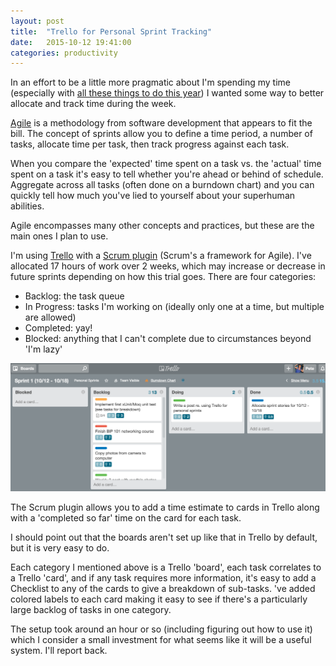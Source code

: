 ```yaml
---
layout: post
title:  "Trello for Personal Sprint Tracking"
date:   2015-10-12 19:41:00
categories: productivity
---
```


In an effort to be a little more pragmatic about I'm spending my time (especially
with [all these things to do this year][life-before-30]) I wanted some way to better
allocate and track time during the week.

[Agile][agile] is a methodology from software development that appears to fit the bill. The
concept of sprints allow you to define a time period, a number of tasks,
allocate time per task, then track progress against each task.

When you compare the 'expected' time spent on a task vs. the 'actual' time spent on a task
it's easy to tell whether you're ahead or behind of schedule. Aggregate across all
tasks (often done on a burndown chart) and you can quickly tell how much
you've lied to yourself about your superhuman abilities.

Agile encompasses many other concepts and practices, but these are the main ones I plan to use.

I'm using [Trello][trello] with a [Scrum plugin][scrum-plugin] (Scrum's a framework for Agile).
I've allocated 17 hours of work over 2 weeks, which may increase or decrease in future sprints
depending on how this trial goes. There are four categories:

 - Backlog: the task queue
 - In Progress: tasks I'm working on (ideally only one at a time, but multiple are allowed)
 - Completed: yay!
 - Blocked: anything that I can't complete due to circumstances beyond 'I'm lazy'

![Trello Board](/assets/images/2015-10-12/trello.png)

The Scrum plugin allows you to add a time estimate to cards in Trello along with a 'completed so far'
time on the card for each task.

I should point out that the boards aren't set up like that in Trello by default, but it is very
easy to do.

Each category I mentioned above is a Trello 'board', each task correlates to a Trello 'card',
and if any task requires more information, it's easy to add a Checklist to any of the cards to give
a breakdown of sub-tasks. 've added colored labels to each card making it easy to see if there's a particularly large
backlog of tasks in one category.

The setup took around an hour or so (including figuring out how to use it) which I consider
a small investment for what seems like it will be a useful system. I'll report back.

[life-before-30]: http://peterussell.me/programming/2015/08/25/life-before-30.html
[agile]: http://agilemethodology.org/
[trello]: https://www.trello.com/
[scrum-plugin]: https://chrome.google.com/webstore/detail/scrum-for-trello/jdbcdblgjdpmfninkoogcfpnkjmndgje?hl=en

